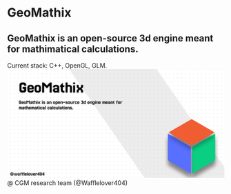 # GeoMathix
## GeoMathix is an open-source 3d engine meant for mathimatical calculations.
Current stack: C++, OpenGL, GLM. 
![banner](https://github.com/CGM-research/Design-resorces/blob/main/Pictures%2Fbanner.jpg)
@ CGM research team (@Wafflelover404)
